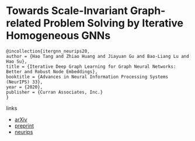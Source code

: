 # Towards Scale-Invariant Graph-related Problem Solving by Iterative Homogeneous GNNs

```
@incollection{itergnn_neurips20,
author = {Hao Tang and Zhiao Huang and Jiayuan Gu and Bao-Liang Lu and Hao Su},
title = {Iterative Deep Graph Learning for Graph Neural Networks: Better and Robust Node Embeddings},
booktitle = {Advances in Neural Information Processing Systems (NeurIPS) 33},
year = {2020},
publisher = {Curran Associates, Inc.}
}
```

links
- [arXiv](https://arxiv.org/abs/2010.13547)
- [preprint](https://haotang1995.github.io/files/IterGNN_draft.pdf)
- [neurips](https://nips.cc/Conferences/2020/ScheduleMultitrack?event=17656)
